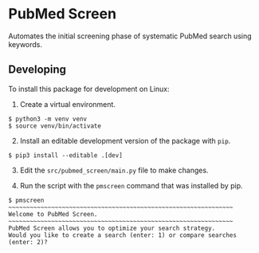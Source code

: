 # PubMed Screen

Automates the initial screening phase of systematic PubMed search using keywords.

## Developing

To install this package for development on Linux:

1) Create a virtual environment.

```
$ python3 -m venv venv
$ source venv/bin/activate
```

2) Install an editable development version of the package with `pip`.

```
$ pip3 install --editable .[dev]
```

3) Edit the `src/pubmed_screen/main.py` file to make changes.

4) Run the script with the `pmscreen` command that was installed by pip.

```
$ pmscreen
~~~~~~~~~~~~~~~~~~~~~~~~~~~~~~~~~~~~~~~~~~~~~~~~~~~~~~~~~~~~~~~
Welcome to PubMed Screen.
~~~~~~~~~~~~~~~~~~~~~~~~~~~~~~~~~~~~~~~~~~~~~~~~~~~~~~~~~~~~~~~
PubMed Screen allows you to optimize your search strategy.
Would you like to create a search (enter: 1) or compare searches (enter: 2)?
```
